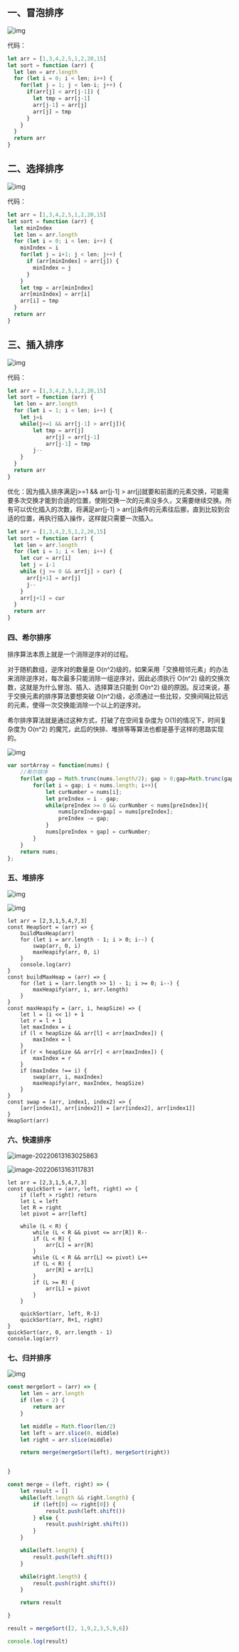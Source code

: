 ## 一、冒泡排序

![img](https://www.runoob.com/wp-content/uploads/2019/03/bubbleSort.gif)

代码：

```javascript
let arr = [1,3,4,2,5,1,2,20,15]
let sort = function (arr) {
  let len = arr.length
  for (let i = 0; i < len; i++) {
    for(let j = 1; j < len-i; j++) {
      if(arr[j] < arr[j-1]) {
        let tmp = arr[j-1]
        arr[j-1] = arr[j]
        arr[j] = tmp
      }
    }
  } 
  return arr
}
```



## 二、选择排序

![img](https://www.runoob.com/wp-content/uploads/2019/03/selectionSort.gif)

代码：

```javascript
let arr = [1,3,4,2,5,1,2,20,15]
let sort = function (arr) {
  let minIndex
  let len = arr.length
  for (let i = 0; i < len; i++) {
    minIndex = i
    for(let j = i+1; j < len; j++) {
      if (arr[minIndex] > arr[j]) {
        minIndex = j
      }
    }
    let tmp = arr[minIndex]
    arr[minIndex] = arr[i]
    arr[i] = tmp 
  } 
  return arr
}
```



## 三、插入排序

![img](https://www.runoob.com/wp-content/uploads/2019/03/insertionSort.gif)

代码：

```javascript
let arr = [1,3,4,2,5,1,2,20,15]
let sort = function (arr) {
  let len = arr.length
  for (let i = 1; i < len; i++) {
    let j=i
    while(j>=1 && arr[j-1] > arr[j]){
       	let tmp = arr[j]
    		arr[j] = arr[j-1]
    		arr[j-1] = tmp 
      	j--
    }
  } 
  return arr
}
```

优化：因为插入排序满足j>=1 && arr[j-1] > arr[j]就要和前面的元素交换，可能需要多次交换才能到合适的位置，使刚交换一次的元素没多久，又需要继续交换。所有可以优化插入的次数，将满足arr[j-1] > arr[j]条件的元素往后挪，直到比较到合适的位置，再执行插入操作，这样就只需要一次插入。

```javascript
let arr = [1,3,4,2,5,1,2,20,15]
let sort = function (arr) {
  let len = arr.length
  for (let i = 1; i < len; i++) {
   	let cur = arr[i]
    let j = i-1
    while (j >= 0 && arr[j] > cur) {
      arr[j+1] = arr[j]
      j--
    }
    arr[j+1] = cur
  } 
  return arr
}
```



### 四、希尔排序

排序算法本质上就是一个消除逆序对的过程。

对于随机数组，逆序对的数量是 O(n^2)级的，如果采用「交换相邻元素」的办法来消除逆序对，每次最多只能消除一组逆序对，因此必须执行 O(n^2) 级的交换次数，这就是为什么冒泡、插入、选择算法只能到 O(n^2) 级的原因。反过来说，基于交换元素的排序算法要想突破 O(n^2)级，必须通过一些比较，交换间隔比较远的元素，使得一次交换能消除一个以上的逆序对。

希尔排序算法就是通过这种方式，打破了在空间复杂度为 O(1)的情况下，时间复杂度为 O(n^2) 的魔咒，此后的快排、堆排等等算法也都是基于这样的思路实现的。

![img](https://www.runoob.com/wp-content/uploads/2019/03/Sorting_shellsort_anim.gif)

```javascript
var sortArray = function(nums) {
    //希尔排序
    for(let gap = Math.trunc(nums.length/2); gap > 0;gap=Math.trunc(gap/2)){
        for(let i = gap; i < nums.length; i++){
            let curNumber = nums[i];
            let preIndex = i - gap;
            while(preIndex >= 0 && curNumber < nums[preIndex]){
                nums[preIndex+gap] = nums[preIndex];
                preIndex -= gap;
            }
            nums[preIndex + gap] = curNumber;
        }
    }
    return nums;
};
```



### 五、堆排序

![img](https://assets.leetcode-cn.com/solution-static/912_fig2.gif)

![img](https://assets.leetcode-cn.com/solution-static/912_fig3.gif)

```
let arr = [2,3,1,5,4,7,3]
const HeapSort = (arr) => {
	buildMaxHeap(arr)
	for (let i = arr.length - 1; i > 0; i--) {
		swap(arr, 0, i)
		maxHeapify(arr, 0, i)
	}
	console.log(arr)
}
const buildMaxHeap = (arr) => {
	for (let i = (arr.length >> 1) - 1; i >= 0; i--) {
		maxHeapify(arr, i, arr.length)
	}
}
const maxHeapify = (arr, i, heapSize) => {
	let l = (i << 1) + 1
	let r = l + 1
	let maxIndex = i
	if (l < heapSize && arr[l] < arr[maxIndex]) {
		maxIndex = l
	}
	if (r < heapSize && arr[r] < arr[maxIndex]) {
		maxIndex = r
	}
	if (maxIndex !== i) {
		swap(arr, i, maxIndex)
		maxHeapify(arr, maxIndex, heapSize)
	}
}
const swap = (arr, index1, index2) => {
	[arr[index1], arr[index2]] = [arr[index2], arr[index1]]
}
HeapSort(arr)
```



### 六、快速排序

![image-20220613163025863](/Users/xuyanjie/项目/gitRepository/个人/myDocs/docs/image/image-20220613163025863.png)

![image-20220613163117831](/Users/xuyanjie/项目/gitRepository/个人/myDocs/docs/image/image-20220613163117831.png)



```
let arr = [2,3,1,5,4,7,3]
const quickSort = (arr, left, right) => {
	if (left > right) return
	let L = left
	let R = right
	let pivot = arr[left]
	
	while (L < R) {
		while (L < R && pivot <= arr[R]) R--
		if (L < R) {
			arr[L] = arr[R]
		}
		while (L < R && arr[L] <= pivot) L++
		if (L < R) {
			arr[R] = arr[L]
		}
		if (L >= R) {
			arr[L] = pivot
		}
	}
	
	quickSort(arr, left, R-1)
	quickSort(arr, R+1, right)
}
quickSort(arr, 0, arr.length - 1)
console.log(arr)
```



### 七、归并排序

![img](https://www.runoob.com/wp-content/uploads/2019/03/mergeSort.gif)

```javascript
const mergeSort = (arr) => {
    let len = arr.length
    if (len < 2) {
        return arr
    }

    let middle = Math.floor(len/2)
    let left = arr.slice(0, middle)
    let right = arr.slice(middle)

    return merge(mergeSort(left), mergeSort(right))


}

const merge = (left, right) => {
    let result = []
    while(left.length && right.length) {
        if (left[0] <= right[0]) {
            result.push(left.shift())
        } else {
            result.push(right.shift())
        }
    }

    while(left.length) {
        result.push(left.shift())
    }

    while(right.length) {
        result.push(right.shift())
    }

    return result

}

result = mergeSort([2, 1,9,2,3,5,9,6])

console.log(result)
```

